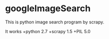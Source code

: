# googleImageSearch

This is python image search program by scrapy.

It works
+python 2.7
+scrapy 1.5
+PIL 5.0

